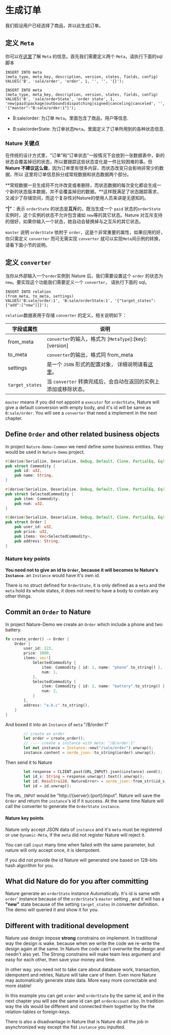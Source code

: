 # 生成订单

我们假设用户已经选择了商品，并以此生成订单。

## 定义 `Meta`

你可以在[这里](https://github.com/llxxbb/Nature/blob/master/doc_zh/help/concept-meta.md)了解 `Meta` 的信息。首先我们需要定义两个 `Meta`，请执行下面的sql脚本

```sqlite
INSERT INTO meta
(meta_type, meta_key, description, version, states, fields, config)
VALUES('B', 'sale/order', 'order', 1, '', '', '{}');

INSERT INTO meta
(meta_type, meta_key, description, version, states, fields, config)
VALUES('B', 'sale/orderState', 'order state', 1, 'new|paid|package|outbound|dispatching|signed|canceling|canceled', '', '{"master":"B:sale/order:1"}');
```

- B:sale/order: 为订单 `Meta`。里面包含了商品，用户等信息.

- B:sale/orderState: 为订单状态`Meta`。里面定义了订单所用到的各种状态信息.

### Nature 关键点

在传统的设计方式里，“订单”和“订单状态”一般情况下会放到一张数据表中，新的状态会覆盖掉旧的状态，所以要跟踪这些状态变化是一件比较困难的事。但 **Nature 不建议这么做**，因为订单里有很多内容，而状态改变只会影响非常少的数据，所以 这里将订单信息拆分成常规数据和状态数据两个部分。

**常规数据一旦生成将不允许改变或者删除，而状态数据的每次变化都会生成一个新的状态版本数据，并不会覆盖掉旧的数据。**这样既满足了状态跟踪需求，又减少了存储空间，而这个复杂性对Nature的使用人员来讲是无感知的。

**“|”**：表示 `orderState` 的状态是**互斥**的，既当生成一个 `paid` 状态的`orderState` 实例时，这个实例的状态不允许包含诸如 `new`等的其它状态。Nature 对互斥支持的很好，如果你输入一个状态，她自动会替换掉与之互斥的其它状态。

`master` 说明 `orderState` 依附于 `order`，这是个非常重要的属性，如果应用的好，你只需定义 `converter` 而可无需实现 `converter` 就可以实现`Meta`间示例的转换，请看下面小节的说明。

## 定义 `converter`

当你从外部输入一个`order`实例到 Nature 后，我们需要设置这个 `order` 的状态为 `new`。要实现这个功能我们需要定义一个 `converter`， 请执行下面的 sql。

```sqlite
INSERT INTO relation
(from_meta, to_meta, settings)
VALUES('B:sale/order:1', 'B:sale/orderState:1', '{"target_states":{"add":["new"]}}');
```

`relation`数据表用于存储 `converter` 的定义，相关说明如下：

| 字段或属性      | 说明                                                         |
| --------------- | ------------------------------------------------------------ |
| from_meta       | `converter`的输入，格式为 [`MetaType`]:[key]:[version]       |
| to_meta         | `converter`的输出，格式同 from_meta                          |
| settings        | 是一个 `JSON` 形式的配置对象， 详细说明请看[这里](https://github.com/llxxbb/Nature/blob/master/doc_zh/help/converter.md)。 |
| `target_states` | 当 `converter` 转换完成后，会自动在返回的实例上添加或移除状态。 |

`master` means if you did not appoint a `executor` for `orderState`,  Nature will give a default conversion with empty body, and it's id will be same as `B:sale/order`. You will see a `converter` that need a implement in the next chapter.

## Define `Order` and other related business objects

In project `Nature-Demo-Common` we need define some business entities. They would be used in `Nature-Demo` project.

```rust
#[derive(Serialize, Deserialize, Debug, Default, Clone, PartialEq, Eq)]
pub struct Commodity {
    pub id: u32,
    pub name: String,
}

#[derive(Serialize, Deserialize, Debug, Default, Clone, PartialEq, Eq)]
pub struct SelectedCommodity {
    pub item: Commodity,
    pub num: u32,
}

#[derive(Serialize, Deserialize, Debug, Default, Clone, PartialEq, Eq)]
pub struct Order {
    pub user_id: u32,
    pub price: u32,
    pub items: Vec<SelectedCommodity>,
    pub address: String,
}
```

### Nature key points

**You need not to give an id to `Order`, because it will becomes to Nature's `Instance`**. an `Instance` would have it's own id.

There is no struct defined for `OrderState`, it is only defined as a `meta` and the `meta` hold its whole states, it does not need to have a body to contain any other things.

## Commit an `Order` to Nature

In project Nature-Demo we create an `Order` which include a phone and two battery.

```rust
fn create_order() -> Order {
    Order {
        user_id: 123,
        price: 1000,
        items: vec![
            SelectedCommodity {
                item: Commodity { id: 1, name: "phone".to_string() },
                num: 1,
            },
            SelectedCommodity {
                item: Commodity { id: 2, name: "battery".to_string() },
                num: 2,
            }
        ],
        address: "a.b.c".to_string(),
    }
}
```

And boxed it into an `Instance` of `meta` "/B/order:1"

```rust
        // create an order
        let order = create_order();
        // ---- create a instance with meta: "/B/order:1"
        let mut instance = Instance::new("/sale/order").unwrap();
        instance.content = serde_json::to_string(&order).unwrap();
```

Then send it to Nature

```rust
        let response = CLIENT.post(URL_INPUT).json(&instance).send();
        let id_s: String = response.unwrap().text().unwrap();
        let id: Result<u128, NatureError> = serde_json::from_str(&id_s).unwrap();
        let id = id.unwrap();
```

The `URL_INPUT` would be "http://{server}:{port}/input".  Nature will save the `Order` and return the `instance`'s id if it success. At the same time Nature will call the converter to generate the `OrderState` `instance`.

#### Nature key points

Nature only accept JSON data of `instance` and it's `meta` must be registered or use `Dynamic-Meta`, if the `meta` did not register Nature will reject it.

You can call `input` many time when failed with the same parameter, but nature will only accept once, it is idempotent. 

If you did not provide the id Nature will generated one based on 128-bits hash algorithm for you.

## What did Nature do for you after committing

Nature generate an `orderState` instance Automatically.  It's id is same with `order`' instance because of the `orderState`'s `master` setting , and it will has a **"new"** state because of the setting `target_states` in converter definition. The demo will queried it and show it for you.

## Different with traditional development

Nature use design impose **strong** constrains on implement. In traditional way the design is wake. because when we write the code we re-write the design again at the same. In Nature the code can't overwrite the design and needn't also yet. The Strong constrains will make team less argument and easy for each other, then save your money and time. 

In other way. you need not to take care about database work, transaction, idempotent and retries, Nature will take care of them. Even more Nature may automatically generate state data. More easy more correctable and more stable!

In this example you can get `order` and `orderState` by the same id, and in the next chapter you will see the same id can get `orderAccount` also. In tradition way the ids would be different and connected them together by the the relation-tables or foreign-keys.

There is also a disadvantage in Nature that is Nature do all the job in asynchronized way except the fist `instance` you inputted.